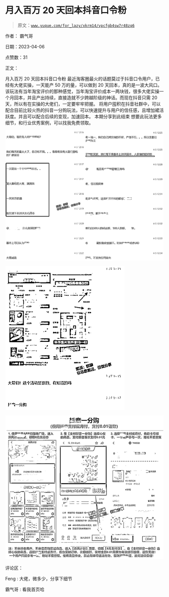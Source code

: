 # 月入百万 20 天回本抖音口令粉

> 原文：[`www.yuque.com/for_lazy/xkrm14/vpcfgb4sw7r48zq6`](https://www.yuque.com/for_lazy/xkrm14/vpcfgb4sw7r48zq6)

作者： 霸气哥

日期：2023-04-06

点赞数：31

正文：

月入百万 20 天回本抖音口令粉 最近淘客圈最火的话题莫过于抖音口令用户，已经有大佬实操，一天能产 50 万的量，可以做到 20 天回本，真的是一波大风口。该玩法有当年淘宝评价的那种感觉，当年淘宝评价成本一两块钱，很多大佬实操一个月回本，并且产出持续，直接造就不少跨越阶级的神话。而现在抖音只需 20 天，所以有在实操的大佬们，一定要牢牢把握。 将用户囤积在抖音社群中，可以配合目前比较火热的抖音一分购玩法，可以快速提升与用户的信任感，且增加裙活跃度。并且可以配合后续的变现，加速回本。 本期分享到此结束 想要此玩法更多细节，和行业优秀案例，可以找我免费领取。

![](img/d8ce83f90312ea24cbed8a7bc449b65f.png)

![](img/79510f39bc4b475acfcfbb7e58d73c25.png)  

![](img/64334c3c1b614c32385f2ecc909c26ab.png)

评论区：

Feng : 大佬，微多少，分享下细节

霸气哥 : 看我首页哈

